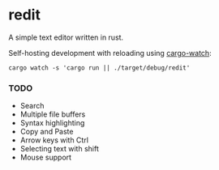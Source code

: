 # redit
A simple text editor written in rust.

Self-hosting development with reloading using [cargo-watch](https://github.com/passcod/cargo-watch):

```cargo watch -s 'cargo run || ./target/debug/redit'```

### TODO
- Search
- Multiple file buffers
- Syntax highlighting
- Copy and Paste
- Arrow keys with Ctrl
- Selecting text with shift
- Mouse support
